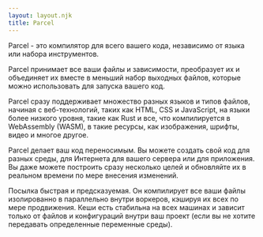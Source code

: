 ```yaml
---
layout: layout.njk
title: Parcel
---
```


Parcel - это компилятор для всего вашего кода, независимо от языка или набора инструментов.

Parcel принимает все ваши файлы и зависимости, преобразует их и объединяет
их вместе в меньший набор выходных файлов, которые можно использовать для запуска вашего
код.

Parcel сразу поддерживает множество разных языков и типов файлов, начиная с
веб-технологий, таких как HTML, CSS и JavaScript, на языки более низкого уровня, такие как
Rust и все, что компилируется в WebAssembly (WASM), в такие ресурсы, как изображения,
шрифты, видео и многое другое.

Parcel делает ваш код переносимым. Вы можете создать свой код для разных
среды, для Интернета для вашего сервера или для приложения. Вы даже можете построить
сразу несколько целей и обновляйте их в реальном времени по мере внесения изменений.

Посылка быстрая и предсказуемая. Он компилирует все ваши файлы изолированно в
параллельно внутри воркеров, кэшируя их всех по мере продвижения. Кеши есть
стабильна на всех машинах и зависит только от файлов и конфигураций внутри
ваш проект (если вы не хотите передавать определенные переменные среды).

<!--

# "Дизайн-система":

## Второй заголовок

### Третий заголовок

#### Четвертый заголовок

##### Пятый заголовок

###### Шестой заголовок

Добро пожаловать!

{% note %}
...
{% endnote %}
{% warning %}
!!
{% endwarning %}
{% error %}
!!!
{% enderror %}

{% sample null, "column" %}
{% samplefile "index.html" %}

```html
<script src="./index.js"></script>
```

{% endsamplefile %}
{% samplefile "index.js" %}

```js
console.log("hello!");
```

{% endsamplefile %}
{% endsample %}

{% sample %}
{% samplefile "index.html" %}

```html
<script src="./index.js"></script>
```

{% endsamplefile %}
{% samplefile "index.js" %}

```js/2
import "x";

console.log("привет!");
```

{% endsamplefile %}
{% endsample %}

{% migration %}
{% samplefile "index.html" %}

```html/0
<script src="./index.js"></script>
```

{% endsamplefile %}
{% samplefile "index.js" %}

```js/0
console.log("hello!");
```

{% endsamplefile %}
{% endmigration %}

-->
